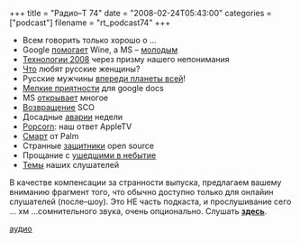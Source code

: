 +++
title = "Радио–Т 74"
date = "2008-02-24T05:43:00"
categories = ["podcast"]
filename = "rt_podcast74"
+++


- Всем говорить только хорошо о ...
- Google [помогает](http://soft.compulenta.ru/349299/) Wine, а MS – [молодым](http://webplanet.ru/news/soft/2008/02/21/dreamspark.html)
- [Технологии 2008](http://science.compulenta.ru/349260/) через призму нашего непонимания
- [Что](http://webplanet.ru/news/research/2008/02/20/superjob.html) любят русские женщины?
- Русские мужчины [впереди планеты всей](http://security.compulenta.ru/349525/)!
- [Мелкие приятности](http://lifehacker.ru/2008/02/19/zagruzchik-dlja-google-docs/) для google docs
- MS [открывает](http://www.opennet.ru/opennews/art.shtml?num=14318) многое
- [Возвращение](http://habrahabr.ru/blog/open_source/36089.html) SCO
- Досадные [аварии](http://net.compulenta.ru/349009/) недели
- [Popcorn](http://forum.ixbt.com/topic.cgi?id=62:12541): наш ответ AppleTV
- [Смарт](http://www.engadget.com/2008/02/21/atandt-palm-centro-gets-reviewed/) от Palm
- Странные [защитники](http://cnews.ru/news/top/index.shtml?2008/02/19/288851) open source
- Прощание с [ушедшими в небытие](http://net.compulenta.ru/349422/)
- [Темы](http://radio-t.com/temi_dlja_vipuskov/temyi-dlya-74/) наших слушателей
[](http://net.compulenta.ru/349422/)

В качестве компенсации за странности выпуска, предлагаем вашему вниманию фрагмент того, что обычно доступно только для онлайин слушателей (после–шоу). Это НЕ часть подкаста, и прослушивание сего ... хм ...сомнительного звука, очень опционально. Слушать [ **здесь**](http://media.libsyn.com/media/umputun/rt74extra.mp3).

[аудио](http://media.libsyn.com/media/umputun/rt74extra.mp3)
<audio src="http://media.libsyn.com/media/umputun/rt74extra.mp3" preload="none"></audio>
